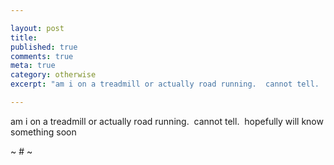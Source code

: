```yaml
---

layout: post
title: 
published: true
comments: true
meta: true
category: otherwise
excerpt: "am i on a treadmill or actually road running.  cannot tell.  hopefully will know something soon"

---
```


am i on a treadmill or actually road running.  cannot tell.  hopefully will know something soon

~ # ~